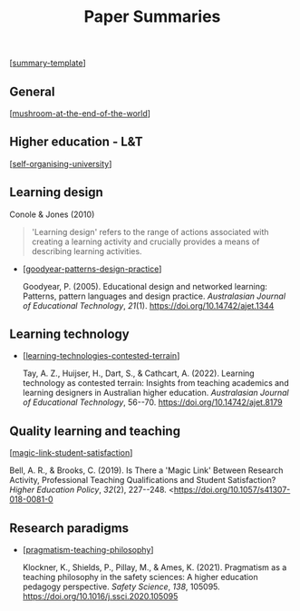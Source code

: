 ﻿---
backlinks:
- title: Sense
  url: /memex/sense/sense.html
- title: Patterns, pattern languages and design practice
  url: /memex/sense/Paper-Summaries/goodyear-patterns-design-practice.html
title: Paper Summaries
---
[[summary-template]]

## General

[[mushroom-at-the-end-of-the-world]]

## Higher education - L&T

[[self-organising-university]]

## Learning design

Conole & Jones (2010) 

> 'Learning design' refers to the range of actions associated with creating a learning activity and crucially provides a means of describing learning activities.

- [[goodyear-patterns-design-practice]]

	Goodyear, P. (2005). Educational design and networked learning: Patterns, pattern languages and design practice. *Australasian Journal of Educational Technology*, *21*(1). <https://doi.org/10.14742/ajet.1344>

## Learning technology

- [[learning-technologies-contested-terrain]]

	Tay, A. Z., Huijser, H., Dart, S., & Cathcart, A. (2022). Learning technology as contested terrain: Insights from teaching academics and learning designers in Australian higher education. *Australasian Journal of Educational Technology*, 56--70. <https://doi.org/10.14742/ajet.8179>


## Quality learning and teaching

[[magic-link-student-satisfaction]]

Bell, A. R., & Brooks, C. (2019). Is There a 'Magic Link' Between Research Activity, Professional Teaching Qualifications and Student Satisfaction? *Higher Education Policy*, *32*(2), 227--248\. <https://doi.org/10.1057/s41307-018-0081-0

## Research paradigms

- [[pragmatism-teaching-philosophy]]

	Klockner, K., Shields, P., Pillay, M., & Ames, K. (2021). Pragmatism as a teaching philosophy in the safety sciences: A higher education pedagogy perspective. *Safety Science*, *138*, 105095. <https://doi.org/10.1016/j.ssci.2020.105095>


[//begin]: # "Autogenerated link references for markdown compatibility"
[summary-template]: summary-template "Paper summary template"
[mushroom-at-the-end-of-the-world]: mushroom-at-the-end-of-the-world "The Mushroom at the End of the World"
[self-organising-university]: self-organising-university "Self-organising university"
[goodyear-patterns-design-practice]: goodyear-patterns-design-practice "Patterns, pattern languages and design practice"
[learning-technologies-contested-terrain]: learning-technologies-contested-terrain "Learning technology as contested terrain: Insights from teaching academics and learning designers in Australian higher education"
[magic-link-student-satisfaction]: magic-link-student-satisfaction "Is there a 'magic link' between research activity...and student satisfaction"
[pragmatism-teaching-philosophy]: pragmatism-teaching-philosophy "Pragmatism as a teaching philosophy"
[//end]: # "Autogenerated link references"
